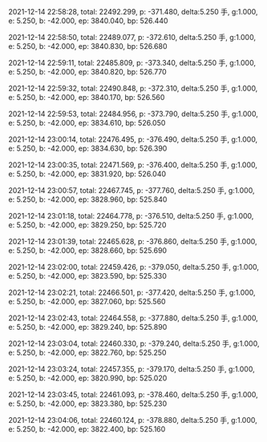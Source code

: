 2021-12-14 22:58:28, total: 22492.299, p: -371.480, delta:5.250 手, g:1.000, e: 5.250, b: -42.000, ep: 3840.040, bp: 526.440

2021-12-14 22:58:50, total: 22489.077, p: -372.610, delta:5.250 手, g:1.000, e: 5.250, b: -42.000, ep: 3840.830, bp: 526.680

2021-12-14 22:59:11, total: 22485.809, p: -373.340, delta:5.250 手, g:1.000, e: 5.250, b: -42.000, ep: 3840.820, bp: 526.770

2021-12-14 22:59:32, total: 22490.848, p: -372.310, delta:5.250 手, g:1.000, e: 5.250, b: -42.000, ep: 3840.170, bp: 526.560

2021-12-14 22:59:53, total: 22484.956, p: -373.790, delta:5.250 手, g:1.000, e: 5.250, b: -42.000, ep: 3834.610, bp: 526.050

2021-12-14 23:00:14, total: 22476.495, p: -376.490, delta:5.250 手, g:1.000, e: 5.250, b: -42.000, ep: 3834.630, bp: 526.390

2021-12-14 23:00:35, total: 22471.569, p: -376.400, delta:5.250 手, g:1.000, e: 5.250, b: -42.000, ep: 3831.920, bp: 526.040

2021-12-14 23:00:57, total: 22467.745, p: -377.760, delta:5.250 手, g:1.000, e: 5.250, b: -42.000, ep: 3828.960, bp: 525.840

2021-12-14 23:01:18, total: 22464.778, p: -376.510, delta:5.250 手, g:1.000, e: 5.250, b: -42.000, ep: 3829.250, bp: 525.720

2021-12-14 23:01:39, total: 22465.628, p: -376.860, delta:5.250 手, g:1.000, e: 5.250, b: -42.000, ep: 3828.660, bp: 525.690

2021-12-14 23:02:00, total: 22459.426, p: -379.050, delta:5.250 手, g:1.000, e: 5.250, b: -42.000, ep: 3823.590, bp: 525.330

2021-12-14 23:02:21, total: 22466.501, p: -377.420, delta:5.250 手, g:1.000, e: 5.250, b: -42.000, ep: 3827.060, bp: 525.560

2021-12-14 23:02:43, total: 22464.558, p: -377.880, delta:5.250 手, g:1.000, e: 5.250, b: -42.000, ep: 3829.240, bp: 525.890

2021-12-14 23:03:04, total: 22460.330, p: -379.240, delta:5.250 手, g:1.000, e: 5.250, b: -42.000, ep: 3822.760, bp: 525.250

2021-12-14 23:03:24, total: 22457.355, p: -379.170, delta:5.250 手, g:1.000, e: 5.250, b: -42.000, ep: 3820.990, bp: 525.020

2021-12-14 23:03:45, total: 22461.093, p: -378.460, delta:5.250 手, g:1.000, e: 5.250, b: -42.000, ep: 3823.380, bp: 525.230

2021-12-14 23:04:06, total: 22460.124, p: -378.880, delta:5.250 手, g:1.000, e: 5.250, b: -42.000, ep: 3822.400, bp: 525.160